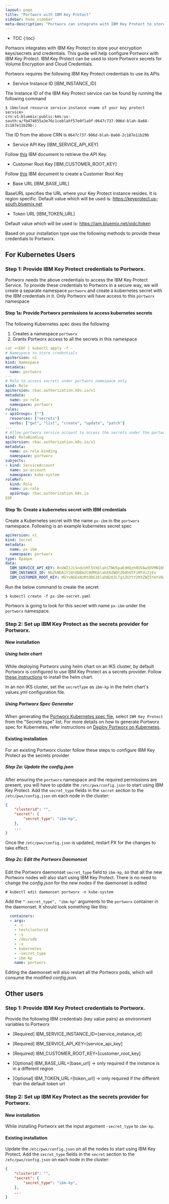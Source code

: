 ```yaml
---
layout: page
title: "Portworx with IBM Key Protect"
sidebar: home_sidebar
meta-description: "Portworx can integrate with IBM Key Protect to store your encryption keys/secrets. This guide will get a Portworx cluster connected to an IBM Key Protect Service"
---
```


* TOC
{:toc}

Portworx integrates with IBM Key Protect to store your encryption keys/secrets and credentials. This guide will help configure Portworx with IBM Key Protect. IBM Key Protect can be used to store Portworx secrets for Volume Encryption and Cloud Credentials.

Portworx requires the following IBM Key Protect credentials to use its APIs

- Service Instance ID [IBM_INSTANCE_ID]

The Instance ID of the IBM Key Protect service can be found by running the following command

```
$ ibmcloud resource service-instance <name of your key protect service>
crn:v1:bluemix:public:kms:us-south:a/fb474855a3e76c1ceblahf57e0f1a9f:0647c737-906d-blah-8a68-2c187e11b29b::
```
The ID from the above CRN is `0647c737-906d-blah-8a68-2c187e11b29b`


- Service API Key [IBM_SERVICE_API_KEY]

Follow [this](https://console.bluemix.net/docs/services/key-protect/access-api.html#access-api) IBM document to retrieve the API Key.

- Customer Root Key [IBM_CUSTOMER_ROOT_KEY]

Follow [this](https://console.bluemix.net/docs/services/key-protect/index.html#create-keys) IBM document to create a Customer Root Key

- Base URL [IBM_BASE_URL]

BaseURL specifies the URL where your Key Protect instance resides. It is region specific. Default value which will be used is: https://keyprotect.us-south.bluemix.net

- Token URL [IBM_TOKEN_URL]

Default value which will be used is: https://iam.bluemix.net/oidc/token

Based on your installation type use the following methods to provide these credentials to Portworx.

## For Kubernetes Users

### Step 1: Provide IBM Key Protect credentials to Portworx.

Portworx needs the above credentials to access the IBM Key Protect Service. To provide these credentials to Portworx in a secure way, we will create a separate namespace `portworx` and create a kubernetes
secret with the IBM credentials in it. Only Portworx will have access to this `portworx` namespace

#### Step 1a: Provide Portworx permissions to access kubernetes secrets

The following Kubernetes spec does the following
1. Creates a namespace `portworx`
2. Grants Portworx access to all the secrets in this namespace

```yaml
cat <<EOF | kubectl apply -f -
# Namespace to store credentials
apiVersion: v1
kind: Namespace
metadata:
  name: portworx
---
# Role to access secrets under portworx namespace only
kind: Role
apiVersion: rbac.authorization.k8s.io/v1
metadata:
  name: px-role
  namespace: portworx
rules:
- apiGroups: [""]
  resources: ["secrets"]
  verbs: ["get", "list", "create", "update", "patch"]
---
# Allow portworx service account to access the secrets under the portworx namespace
kind: RoleBinding
apiVersion: rbac.authorization.k8s.io/v1
metadata:
  name: px-role-binding
  namespace: portworx
subjects:
- kind: ServiceAccount
  name: px-account
  namespace: kube-system
roleRef:
  kind: Role
  name: px-role
  apiGroup: rbac.authorization.k8s.io
EOF
```

#### Step 1b: Create a kubernetes secret with IBM credentials

Create a Kubernetes secret with the name `px-ibm` in the `portworx` namespace. Following is an example kubernetes secret spec

```yaml
apiVersion: v1
kind: Secret
metadata:
  name: px-ibm
  namespace: portworx
type: Opaque
data:
  IBM_SERVICE_API_KEY: RnVWZ1JiSndxVHl5VXblah1TWU5paEdHQzhRUVAwVDVMN1NSSHA5Z2VNa2k=
  IBM_INSTANCE_ID: NGZkNDA1Y2QtODBmZC00MGblahE0ZWQtZDdhOTFiMTdiZjEx
  IBM_CUSTOMER_ROOT_KEY: MGYxNGExNzMtODE2blahN2Q3LTg1ZGYtY2M3ZWI5YmYxNzRj

```

Run the below command to create the secret

```
$ kubectl create -f px-ibm-secret.yaml
```

Portworx is going to look for this secret with name `px-ibm` under the `portworx` namespace.

### Step 2: Set up IBM Key Protect as the secrets provider for Portworx.

#### New installation

##### Using helm chart

While deploying Portworx using helm chart on an IKS cluster, by default Portworx is configured to use IBM Key Protect as a secrets provider. Follow [these instructions](https://github.com/portworx/helm/blob/master/charts/portworx/README.md) to install the helm chart.

In an non IKS cluster, set the `secretType` as `ibm-kp` in the helm chart's values.yml configuration file.

##### Using Portworx Spec Generator

When generating the [Portworx Kubernetes spec file](https://install.portworx.com/), select `IBM Key Protect` from the "Secrets type" list. For more details on how to generate Portworx spec for Kubernetes, refer instructions on [Deploy Portworx on Kubernetes](/scheduler/kubernetes).

#### Existing installation

For an existing Portworx cluster follow these steps to configure IBM Key Protect as the secrets provider

##### Step 2a: Update the config.json
After ensuring the `portworx` namespace and the required permissions are present, you will have to update the `/etc/pwx/config.json` to start using IBM Key Protect. Add the `secret_type` fields in the `secret` section to the `/etc/pwx/config.json` on each node in the cluster:
```json
{
    "clusterid": "",
    "secret": {
        "secret_type": "ibm-kp",
    },
    ...
}
```

Once the `/etc/pwx/config.json` is updated, restart PX for the changes to take effect.

##### Step 2c: Edit the Portworx Daemonset

Edit the Portworx daemonset `secret_type` field to `ibm-kp`, so that all the new Portworx nodes will also start using IBM Key Protect. There is no need to change the *config.json* for the new nodes if the daemonset is edited

```
# kubectl edit daemonset portworx -n kube-system
```
Add the `"-secret_type", "ibm-kp"` arguments to the `portworx` container in the daemonset. It should look something like this:

```yaml
  containers:
  - args:
    - -c
    - testclusterid
    - -s
    - /dev/sdb
    - -x
    - kubernetes
    - -secret_type
    - ibm-kp
    name: portworx
```
Editing the daemonset will also restart all the Portworx pods, which will consume the modified *config.json*.

## Other users

### Step 1: Provide IBM Key Protect credentials to Portworx.

Provide the following IBM credentials (key value pairs) as environment variables to Portworx

- [Required] IBM_SERVICE_INSTANCE_ID=[service_instance_id]

- [Required] IBM_SERVICE_API_KEY=[service_api_key]

- [Required] IBM_CUSTOMER_ROOT_KEY=[customer_root_key]

- [Optional] IBM_BASE_URL=[base_url] → only required if the instance is in a different region

- [Optional] IBM_TOKEN_URL=[token_url] → only required if the different than the default token url

### Step 2: Set up IBM Key Protect as the secrets provider for Portworx.

#### New installation

While installing Portworx set the input argument `-secret_type` to `ibm-kp`.

#### Existing installation

Update the `/etc/pwx/config.json` on all the nodes to start using IBM Key Protect. Add the `secret_type` fields in the `secret` section to the `/etc/pwx/config.json` on each node in the cluster:
```json
{
    "clusterid": "",
    "secret": {
        "secret_type": "ibm-kp",
    },
    ...
}
```
